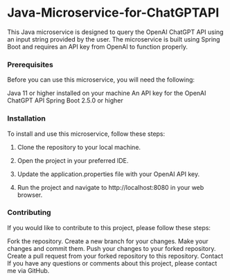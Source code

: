 # Java-Microservice-for-ChatGPTAPI
This Java microservice is designed to query the OpenAI ChatGPT API using an input string provided by the user. The microservice is built using Spring Boot and requires an API key from OpenAI to function properly.

### Prerequisites
Before you can use this microservice, you will need the following:

Java 11 or higher installed on your machine
An API key for the OpenAI ChatGPT API
Spring Boot 2.5.0 or higher

### Installation
To install and use this microservice, follow these steps:

1. Clone the repository to your local machine.

2. Open the project in your preferred IDE.

3. Update the application.properties file with your OpenAI API key.

4. Run the project and navigate to http://localhost:8080 in your web browser.

### Contributing
If you would like to contribute to this project, please follow these steps:

Fork the repository.
Create a new branch for your changes.
Make your changes and commit them.
Push your changes to your forked repository.
Create a pull request from your forked repository to this repository.
Contact
If you have any questions or comments about this project, please contact me via GitHub.
